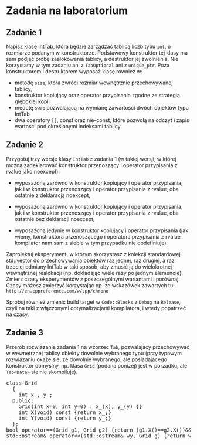 # Zadania na laboratorium

## Zadanie 1
Napisz klasę IntTab, która będzie zarządzać tablicą liczb typu ```int```, o rozmiarze podanym w konstruktorze.
Podstawowy konstruktor tej klasy ma sam podjąć próbę zaalokowania tablicy, a destruktor jej zwolnienia.
Nie korzystamy w tym zadaniu ani z ```TabOptional``` ani z ```unique_ptr```. Poza konstruktorem i destruktorem wyposaż klasę również w:
- metodę ```size```, która zwróci rozmiar wewnętrznie przechowywanej tablicy,
- konstruktor kopiujący oraz operator przypisania zgodne ze strategią głębokiej kopii
- medotę ```swap``` pozwalającą na wymianę zawartości dwóch obiektów typu IntTab
- dwa operatory ```[]```, const oraz nie-const, które pozwolą na odczyt i zapis wartości pod określonymi indeksami tablicy.

## Zadanie 2
Przygotuj trzy wersje klasy ```IntTab``` z zadania 1 (w takiej wersji, w której można zadeklarować konstruktor przenoszący
i operator przypisania z rvalue jako noexcept):

- wyposażoną zarówno w konstruktor kopiujący i operator przypisania,
jak i w konstruktor przenoszący i operator przypisania z rvalue, oba ostatnie z deklaracją noexcept,

- wyposażoną zarówno w konstruktor kopiujący i operator przypisania,
jak i w konstruktor przenoszący i operator przypisania z rvalue, oba ostatnie bez deklaracji noexcept,

- wyposażoną jedynie w konstruktor kopiujący i operator przypisania
(jak wiemy, konstruktora przenoszącego i operatora przypisania z rvalue kompilator nam sam z siebie
 w tym przypadku nie dodefiniuje).

Zaprojektuj eksperyment, w którym skorzystasz z kolekcji standardowej std::vector do przechowywania obiektów raz jednej,
raz drugiej, a raz trzeciej odmiany IntTab w taki sposób, aby zmusić ją do wielokrotnej wewnętrznej realokacji
(np. dokładając wiele razy po jednym elemencie). Zmierz czasy eksperymentów z poszczególnymi wariantami i porównaj.
Czasy możesz zmierzyć korzystając np. ze wskazówek zawartych tu: ```http://en.cppreference.com/w/cpp/chrono```

Spróbuj również zmienić build target w ```Code::Blocks``` z ```Debug``` na ```Release```, czyli na taki z włączonymi optymalizacjami kompilatora,
i wtedy popatrzeć na czasy.

## Zadanie 3
Przerób rozwiazanie zadania 1 na wzorzec ```Tab```, pozwalajacy przechowywać w wewnętrznej tablicy obiekty dowolnie wybranego typu
(przy typowym rozwiazaniu okaże sie, ze dowolnie wybranego, ale posiadajacego konstruktor domyslny, np. klasa ```Grid``` (podana poniżej) jest w porzadku,
 ale ```Tab<Data>``` sie nie skompiluje).

<pre>
class Grid
  {
    int x_, y_;
  public:
    Grid(int x=0, int y=0) : x_(x), y_(y) {}
    int X(void) const {return x_;}
    int Y(void) const {return y_;}
  };
bool operator==(Grid g1, Grid g2) {return (g1.X()==g2.X())&&(g1.Y()==g2.Y());}
std::ostream& operator<<(std::ostream& wy, Grid g) {return wy<<'('<<g.X()<<','<<g.Y()<<')';}
</pre>